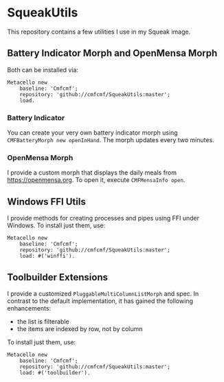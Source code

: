 # SqueakUtils

This repository contains a few utilities I use in my Squeak image.

## Battery Indicator Morph and OpenMensa Morph

Both can be installed via:
```
Metacello new
	baseline: 'Cmfcmf';
	repository: 'github://cmfcmf/SqueakUtils:master';
	load.
```

### Battery Indicator

You can create your very own battery indicator morph using `CMFBatteryMorph new openInHand`. 
The morph updates every two minutes.

### OpenMensa Morph

I provide a custom morph that displays the daily meals from https://openmensa.org. To open it, execute `CMFMensaInfo open`.

## Windows FFI Utils

I provide methods for creating processes and pipes using FFI under Windows. To install just them, use:
```
Metacello new
	baseline: 'Cmfcmf';
	repository: 'github://cmfcmf/SqueakUtils:master';
	load: #('winffi').
```
  
## Toolbuilder Extensions

I provide a customized `PluggableMultiColumnListMorph` and spec. In contrast to the default implementation, it has gained the following enhancements:
- the list is filterable
- the items are indexed by row, not by column

To install just them, use:
```
Metacello new
	baseline: 'Cmfcmf';
	repository: 'github://cmfcmf/SqueakUtils:master';
	load: #('toolbuilder').
```
